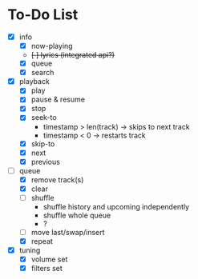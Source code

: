 # To-Do List

* [x] info 
    * [x] now-playing
    * ~~[ ] lyrics (integrated api?)~~
    * [x] queue
    * [x] search
* [x] playback
    * [x] play
    * [x] pause & resume
    * [x] stop
    * [x] seek-to
        * timestamp > len(track) -> skips to next track
        * timestamp < 0 -> restarts track
    * [x] skip-to
    * [x] next
    * [x] previous 
* [ ] queue
    * [x] remove track(s)
    * [x] clear
    * [ ] shuffle
        * shuffle history and upcoming independently
        * shuffle whole queue
        * ?
    * [ ] move last/swap/insert
    * [x] repeat
* [x] tuning
    * [x] volume set
    * [x] filters set
